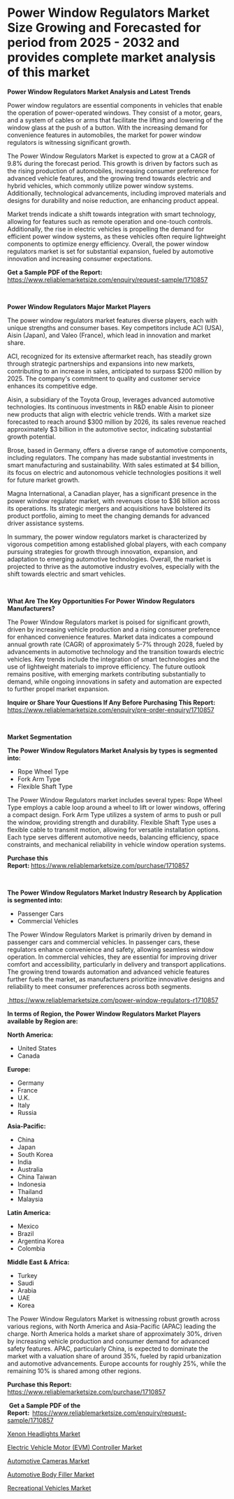 <p><h1>Power Window Regulators Market Size Growing and Forecasted for period from 2025 - 2032 and provides complete market analysis of this market</h1></p><p><strong>Power Window Regulators Market Analysis and Latest Trends</strong></p>
<p><p>Power window regulators are essential components in vehicles that enable the operation of power-operated windows. They consist of a motor, gears, and a system of cables or arms that facilitate the lifting and lowering of the window glass at the push of a button. With the increasing demand for convenience features in automobiles, the market for power window regulators is witnessing significant growth.</p><p>The Power Window Regulators Market is expected to grow at a CAGR of 9.8% during the forecast period. This growth is driven by factors such as the rising production of automobiles, increasing consumer preference for advanced vehicle features, and the growing trend towards electric and hybrid vehicles, which commonly utilize power window systems. Additionally, technological advancements, including improved materials and designs for durability and noise reduction, are enhancing product appeal.</p><p>Market trends indicate a shift towards integration with smart technology, allowing for features such as remote operation and one-touch controls. Additionally, the rise in electric vehicles is propelling the demand for efficient power window systems, as these vehicles often require lightweight components to optimize energy efficiency. Overall, the power window regulators market is set for substantial expansion, fueled by automotive innovation and increasing consumer expectations.</p></p>
<p><strong>Get a Sample PDF of the Report:&nbsp;</strong> <a href="https://www.reliablemarketsize.com/enquiry/request-sample/1710857?utm_campaign=2176&utm_medium=2&utm_source=Github&utm_content=ia&utm_term=30032025&utm_id=power-window-regulators">https://www.reliablemarketsize.com/enquiry/request-sample/1710857</a></p>
<p>&nbsp;</p>
<p><strong>Power Window Regulators Major Market Players</strong></p>
<p><p>The power window regulators market features diverse players, each with unique strengths and consumer bases. Key competitors include ACI (USA), Aisin (Japan), and Valeo (France), which lead in innovation and market share.</p><p>ACI, recognized for its extensive aftermarket reach, has steadily grown through strategic partnerships and expansions into new markets, contributing to an increase in sales, anticipated to surpass $200 million by 2025. The company's commitment to quality and customer service enhances its competitive edge.</p><p>Aisin, a subsidiary of the Toyota Group, leverages advanced automotive technologies. Its continuous investments in R&D enable Aisin to pioneer new products that align with electric vehicle trends. With a market size forecasted to reach around $300 million by 2026, its sales revenue reached approximately $3 billion in the automotive sector, indicating substantial growth potential.</p><p>Brose, based in Germany, offers a diverse range of automotive components, including regulators. The company has made substantial investments in smart manufacturing and sustainability. With sales estimated at $4 billion, its focus on electric and autonomous vehicle technologies positions it well for future market growth.</p><p>Magna International, a Canadian player, has a significant presence in the power window regulator market, with revenues close to $36 billion across its operations. Its strategic mergers and acquisitions have bolstered its product portfolio, aiming to meet the changing demands for advanced driver assistance systems.</p><p>In summary, the power window regulators market is characterized by vigorous competition among established global players, with each company pursuing strategies for growth through innovation, expansion, and adaptation to emerging automotive technologies. Overall, the market is projected to thrive as the automotive industry evolves, especially with the shift towards electric and smart vehicles.</p></p>
<p>&nbsp;</p>
<p><strong>What Are The Key Opportunities For Power Window Regulators Manufacturers?</strong></p>
<p><p>The Power Window Regulators market is poised for significant growth, driven by increasing vehicle production and a rising consumer preference for enhanced convenience features. Market data indicates a compound annual growth rate (CAGR) of approximately 5-7% through 2028, fueled by advancements in automotive technology and the transition towards electric vehicles. Key trends include the integration of smart technologies and the use of lightweight materials to improve efficiency. The future outlook remains positive, with emerging markets contributing substantially to demand, while ongoing innovations in safety and automation are expected to further propel market expansion.</p></p>
<p><strong>Inquire or Share Your Questions If Any Before Purchasing This Report:</strong> <a href="https://www.reliablemarketsize.com/enquiry/pre-order-enquiry/1710857?utm_campaign=2176&utm_medium=2&utm_source=Github&utm_content=ia&utm_term=30032025&utm_id=power-window-regulators">https://www.reliablemarketsize.com/enquiry/pre-order-enquiry/1710857</a></p>
<p>&nbsp;</p>
<p><strong>Market Segmentation</strong></p>
<p><strong>The Power Window Regulators Market Analysis by types is segmented into:</strong></p>
<p><ul><li>Rope Wheel Type</li><li>Fork Arm Type</li><li>Flexible Shaft Type</li></ul></p>
<p><p>The Power Window Regulators market includes several types: Rope Wheel Type employs a cable loop around a wheel to lift or lower windows, offering a compact design. Fork Arm Type utilizes a system of arms to push or pull the window, providing strength and durability. Flexible Shaft Type uses a flexible cable to transmit motion, allowing for versatile installation options. Each type serves different automotive needs, balancing efficiency, space constraints, and mechanical reliability in vehicle window operation systems.</p></p>
<p><strong>Purchase this Report:&nbsp;</strong><a href="https://www.reliablemarketsize.com/purchase/1710857?utm_campaign=2176&utm_medium=2&utm_source=Github&utm_content=ia&utm_term=30032025&utm_id=power-window-regulators">https://www.reliablemarketsize.com/purchase/1710857</a></p>
<p>&nbsp;</p>
<p><strong>The Power Window Regulators Market Industry Research by Application is segmented into:</strong></p>
<p><ul><li>Passenger Cars</li><li>Commercial Vehicles</li></ul></p>
<p><p>The Power Window Regulators Market is primarily driven by demand in passenger cars and commercial vehicles. In passenger cars, these regulators enhance convenience and safety, allowing seamless window operation. In commercial vehicles, they are essential for improving driver comfort and accessibility, particularly in delivery and transport applications. The growing trend towards automation and advanced vehicle features further fuels the market, as manufacturers prioritize innovative designs and reliability to meet consumer preferences across both segments.</p></p>
<p><a href="https://www.reliablemarketsize.com/power-window-regulators-r1710857?utm_campaign=2176&utm_medium=2&utm_source=Github&utm_content=ia&utm_term=30032025&utm_id=power-window-regulators">&nbsp;https://www.reliablemarketsize.com/power-window-regulators-r1710857</a></p>
<p><strong>In terms of Region, the Power Window Regulators Market Players available by Region are:</strong></p>
<p>
    <p> <strong> North America: </strong>
        <ul>
            <li>United States</li>
            <li>Canada</li>
        </ul>
        </p> 
    <p> <strong> Europe: </strong>
        <ul>
            <li>Germany</li>
            <li>France</li>
            <li>U.K.</li>
            <li>Italy</li>
            <li>Russia</li>
        </ul>
        </p> 
    <p> <strong> Asia-Pacific: </strong>
        <ul>
            <li>China</li>
            <li>Japan</li>
            <li>South Korea</li>
            <li>India</li>
            <li>Australia</li>
            <li>China Taiwan</li>
            <li>Indonesia</li>
            <li>Thailand</li>
            <li>Malaysia</li>
        </ul>
        </p> 
    <p> <strong> Latin America: </strong>
        <ul>
            <li>Mexico</li>
            <li>Brazil</li>
            <li>Argentina Korea</li>
            <li>Colombia</li>
        </ul>
        </p> 
    <p> <strong> Middle East & Africa: </strong>
        <ul>
            <li>Turkey</li>
            <li>Saudi</li>
            <li>Arabia</li>
            <li>UAE</li>
            <li>Korea</li>
        </ul>
    </p>
    </p>
<p><p>The Power Window Regulators Market is witnessing robust growth across various regions, with North America and Asia-Pacific (APAC) leading the charge. North America holds a market share of approximately 30%, driven by increasing vehicle production and consumer demand for advanced safety features. APAC, particularly China, is expected to dominate the market with a valuation share of around 35%, fueled by rapid urbanization and automotive advancements. Europe accounts for roughly 25%, while the remaining 10% is shared among other regions.</p></p>
<p><strong>Purchase this Report: </strong><a href="https://www.reliablemarketsize.com/purchase/1710857?utm_campaign=2176&utm_medium=2&utm_source=Github&utm_content=ia&utm_term=30032025&utm_id=power-window-regulators">https://www.reliablemarketsize.com/purchase/1710857</a></p>
<p>&nbsp;<strong>Get a Sample PDF of the Report:&nbsp;&nbsp;</strong><a href="https://www.reliablemarketsize.com/enquiry/request-sample/1710857?utm_campaign=2176&utm_medium=2&utm_source=Github&utm_content=ia&utm_term=30032025&utm_id=power-window-regulators">https://www.reliablemarketsize.com/enquiry/request-sample/1710857</a></p>
<p><strong></strong></p>
<p><p><a href="https://github.com/stuwinawisa/Market-Research-Report-List-1/blob/main/xenon-headlights-market.md?utm_campaign=2176&utm_medium=2&utm_source=Github&utm_content=ia&utm_term=30032025&utm_id=power-window-regulators">Xenon Headlights Market</a></p><p><a href="https://github.com/careymartta6/Market-Research-Report-List-1/blob/main/electric-vehicle-motor-evm-controller-market.md?utm_campaign=2176&utm_medium=2&utm_source=Github&utm_content=ia&utm_term=30032025&utm_id=power-window-regulators">Electric Vehicle Motor (EVM) Controller Market</a></p><p><a href="https://github.com/casalalimo40/Market-Research-Report-List-1/blob/main/automotive-cameras-market.md?utm_campaign=2176&utm_medium=2&utm_source=Github&utm_content=ia&utm_term=30032025&utm_id=power-window-regulators">Automotive Cameras Market</a></p><p><a href="https://github.com/phillpfantis/Market-Research-Report-List-1/blob/main/automotive-body-filler-market.md?utm_campaign=2176&utm_medium=2&utm_source=Github&utm_content=ia&utm_term=30032025&utm_id=power-window-regulators">Automotive Body Filler Market</a></p><p><a href="https://github.com/asoauoldag3n/Market-Research-Report-List-1/blob/main/recreational-vehicles-market.md?utm_campaign=2176&utm_medium=2&utm_source=Github&utm_content=ia&utm_term=30032025&utm_id=power-window-regulators">Recreational Vehicles Market</a></p></p>